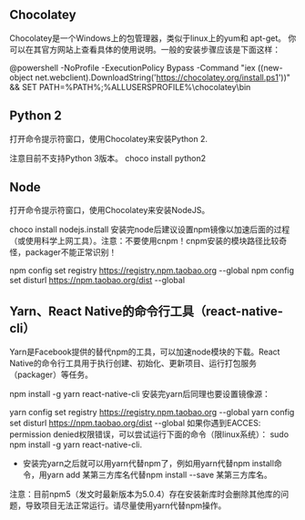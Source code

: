 ## Chocolatey

Chocolatey是一个Windows上的包管理器，类似于linux上的yum和 apt-get。 你可以在其官方网站上查看具体的使用说明。一般的安装步骤应该是下面这样：

@powershell -NoProfile -ExecutionPolicy Bypass -Command "iex ((new-object net.webclient).DownloadString('https://chocolatey.org/install.ps1'))" && SET PATH=%PATH%;%ALLUSERSPROFILE%\chocolatey\bin

## Python 2

打开命令提示符窗口，使用Chocolatey来安装Python 2.

注意目前不支持Python 3版本。
choco install python2

## Node

打开命令提示符窗口，使用Chocolatey来安装NodeJS。

choco install nodejs.install
安装完node后建议设置npm镜像以加速后面的过程（或使用科学上网工具）。注意：不要使用cnpm！cnpm安装的模块路径比较奇怪，packager不能正常识别！

npm config set registry https://registry.npm.taobao.org --global
npm config set disturl https://npm.taobao.org/dist --global

## Yarn、React Native的命令行工具（react-native-cli）

Yarn是Facebook提供的替代npm的工具，可以加速node模块的下载。React Native的命令行工具用于执行创建、初始化、更新项目、运行打包服务（packager）等任务。

npm install -g yarn react-native-cli
安装完yarn后同理也要设置镜像源：

yarn config set registry https://registry.npm.taobao.org --global
yarn config set disturl https://npm.taobao.org/dist --global
如果你遇到EACCES: permission denied权限错误，可以尝试运行下面的命令（限linux系统）： sudo npm install -g yarn react-native-cli.

- 安装完yarn之后就可以用yarn代替npm了，例如用yarn代替npm install命令，用yarn add 某第三方库名代替npm install --save 某第三方库名。

注意：目前npm5（发文时最新版本为5.0.4）存在安装新库时会删除其他库的问题，导致项目无法正常运行。请尽量使用yarn代替npm操作。
